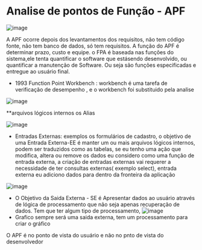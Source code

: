 # Analise de pontos de Função - APF

![image](https://github.com/aevilesaguiar/apf-analise-de-pontos-de-funcao/assets/52088444/783a8c06-bac9-4258-9116-bfc792e50a9c)

A APF ocorre depois dos levantamentos dos requisitos, não tem código fonte, não tem banco de dados, só tem requisitos.
A função do APF é determinar prazo, custo e equipe.
o FPA é baseada nas funções do sistema,ele tenta quantificar o software que estásendo desenvolvido, ou quantificar a manutenção de Software.
Ou seja são funções especificadas e entregue ao usuário final.

- 1993 Function Point Workbench : workbench é uma tarefa de verificação de desempenho , e o workbench foi substituido pela analise

![image](https://github.com/aevilesaguiar/apf-analise-de-pontos-de-funcao/assets/52088444/813d229c-659c-4369-8dec-765d182269ec)

**arquivos lógicos internos os Alias

![image](https://github.com/aevilesaguiar/apf-analise-de-pontos-de-funcao/assets/52088444/15a61050-80d8-40d0-a187-7547f4e0022f)

- Entradas Externas: exemplos os formulários de cadastro, o objetivo de uma Entrada Externa-EE é manter um ou mais arquivos lógicos internos, podem ser traduzidos como as tabelas, se eu tenho uma ação que modifica, altera ou remove os dados eu considero como uma função de entrada externa, a criação de entradas externas vai requerer a necessidade de ter consultas externas( exemplo select), entrada externa eu adiciono dados para dentro da fronteira da aplicação

![image](https://github.com/aevilesaguiar/apf-analise-de-pontos-de-funcao/assets/52088444/8e7afe6f-4ebc-4233-bfbd-8a18b1020834)
- O Objetivo da Saida Externa - SE é Apresentar dados ao usuário através de lógica de processamento que não seja apenas recuperação de dados. Tem que ter algum tipo de processamento, 
![image](https://github.com/aevilesaguiar/apf-analise-de-pontos-de-funcao/assets/52088444/d71b7a15-0924-4876-9c59-7ee83d6145f4)
- Grafico sempre será uma saida externa, tem um processamento para criar o gráfico

O APF é no ponto de vista do usuário e não no pnto de vista do desenvolvedor

